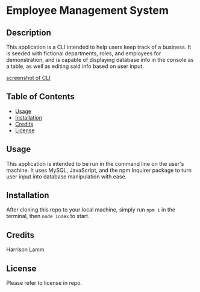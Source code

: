 # Employee Management System

## Description

This application is a CLI intended to help users keep track of a business. It is seeded with fictional departments, roles, and employees for demonstration, and is capable of displaying database info in the console as a table, as well as editing said info based on user input.

[screenshot of CLI](./assets/images/Screenshot%20(6).png)

## Table of Contents
- [Usage](#usage)
- [Installation](#installation)
- [Credits](#credits)
- [License](#license)

## Usage

This application is intended to be run in the command line on the user's machine. It uses MySQL, JavaScript, and the npm Inquirer package to turn user input into database manipulation with ease.

## Installation

After cloning this repo to your local machine, simply run `npm i` in the terminal, then `node index` to start.

## Credits

Harrison Lamm

## License

Please refer to license in repo.